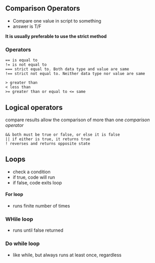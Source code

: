 ## Comparison Operators
- Compare one value in script to something
- answer is T/F

**It is usually preferable to use the strict method**

### Operators
```
== is equal to
!= is not equal to 
=== strict equal to. Both data type and value are same
!== strict not equal to. Neither data type nor value are same

> greater than
< less than
>= greater than or equal to <= same
```
## Logical operators
compare results allow the comparison of more than one *comparison operator*
```
&& both must be true or false, or else it is false
|| if either is true, it returns true
! reverses and returns opposite state
```
## Loops 
- check a condition
- if true, code will run
- if false, code exits loop

#### For loop
- runs finite number of times

### WHile loop
- runs until false returned

### Do while loop
- like while, but always runs at least once, regardless
